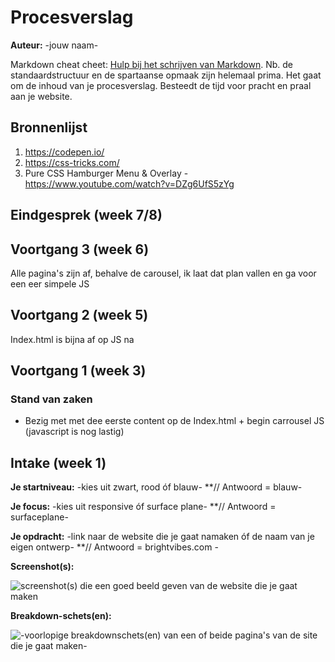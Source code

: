 # Procesverslag
**Auteur:** -jouw naam-

Markdown cheat cheet: [Hulp bij het schrijven van Markdown](https://github.com/adam-p/markdown-here/wiki/Markdown-Cheatsheet). Nb. de standaardstructuur en de spartaanse opmaak zijn helemaal prima. Het gaat om de inhoud van je procesverslag. Besteedt de tijd voor pracht en praal aan je website.



## Bronnenlijst
1. https://codepen.io/
2. https://css-tricks.com/
3. Pure CSS Hamburger Menu & Overlay - https://www.youtube.com/watch?v=DZg6UfS5zYg



## Eindgesprek (week 7/8)





## Voortgang 3 (week 6)

Alle pagina's zijn af, behalve de carousel, ik laat dat plan vallen en ga voor een eer simpele JS 



## Voortgang 2 (week 5)

Index.html is bijna af op JS na



## Voortgang 1 (week 3)

### Stand van zaken

- Bezig met met dee eerste content op de Index.html + begin carrousel JS (javascript is nog lastig)






## Intake (week 1)

**Je startniveau:** -kies uit zwart, rood óf blauw-
**// Antwoord = blauw-

**Je focus:** -kies uit responsive óf surface plane-
**// Antwoord = surfaceplane-

**Je opdracht:** -link naar de website die je gaat namaken óf de naam van je eigen ontwerp-
**// Antwoord = brightvibes.com -

**Screenshot(s):**

![screenshot(s) die een goed beeld geven van de website die je gaat maken](images/example_website.jpg)

**Breakdown-schets(en):**

![-voorlopige breakdownschets(en) van een of beide pagina's van de site die je gaat maken-](images/voorbeeld_website_structure.jpg)
